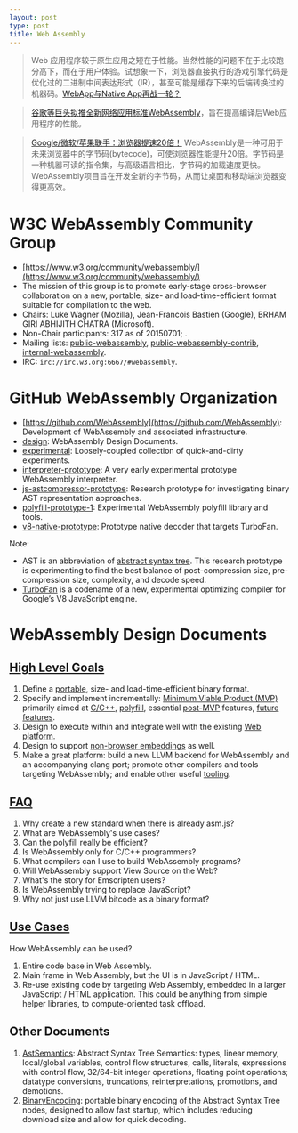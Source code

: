 ```yaml
---
layout: post
type: post
title: Web Assembly
---
```


> Web 应用程序较于原生应用之短在于性能。当然性能的问题不在于比较跑分高下，而在于用户体验。试想象一下，浏览器直接执行的游戏引擎代码是优化过的二进制中间表达形式（IR），甚至可能是缓存下来的后端转换过的机器码。[WebApp与Native App再战一轮？](http://tech.163.com/15/0709/09/AU2R65MF000948V8.html)

> [谷歌等巨头拟推全新网络应用标准WebAssembly](http://tech.163.com/15/0621/15/ASL5P1JJ000915BF.html)，旨在提高编译后Web应用程序的性能。

> [Google/微软/苹果联手：浏览器提速20倍！](http://news.mydrivers.com/1/435/435294.htm) WebAssembly是一种可用于未来浏览器中的字节码(bytecode)，可使浏览器性能提升20倍。字节码是一种机器可读的指令集，与高级语言相比，字节码的加载速度更快。WebAssembly项目旨在开发全新的字节码，从而让桌面和移动端浏览器变得更高效。


# W3C WebAssembly Community Group

* [https://www.w3.org/community/webassembly/](https://www.w3.org/community/webassembly/)
* The mission of this group is to promote early-stage cross-browser collaboration on a new, portable, size- and load-time-efficient format suitable for compilation to the web.
* Chairs: Luke Wagner (Mozilla), Jean-Francois Bastien (Google), BRHAM GIRI ABHIJITH CHATRA (Microsoft).
* Non-Chair participants: 317 as of 20150701; .
* Mailing lists: [public-webassembly](https://lists.w3.org/Archives/Public/public-webassembly/), [public-webassembly-contrib](https://lists.w3.org/Archives/Public/public-webassembly-contrib/), [internal-webassembly](https://lists.w3.org/Archives/Member/internal-webassembly/).
* IRC: `irc://irc.w3.org:6667/#webassembly`.


# GitHub WebAssembly Organization

* [https://github.com/WebAssembly](https://github.com/WebAssembly): Development of WebAssembly and associated infrastructure.
* [design](https://github.com/WebAssembly/design): WebAssembly Design Documents.
* [experimental](https://github.com/WebAssembly/experimental): Loosely-coupled collection of quick-and-dirty experiments.
* [interpreter-prototype](https://github.com/WebAssembly/interpreter-prototype): A very early experimental prototype WebAssembly interpreter.
* [js-astcompressor-prototype](https://github.com/WebAssembly/js-astcompressor-prototype): Research prototype for investigating binary AST representation approaches.
* [polyfill-prototype-1](https://github.com/WebAssembly/polyfill-prototype-1): Experimental WebAssembly polyfill library and tools.
* [v8-native-prototype](https://github.com/WebAssembly/v8-native-prototype): Prototype native decoder that targets TurboFan.

Note:

* AST is an abbreviation of [abstract syntax tree](https://en.wikipedia.org/wiki/Abstract_syntax_tree). This research prototype is experimenting to find the best balance of post-compression size, pre-compression size, complexity, and decode speed.
* [TurboFan](http://ariya.ofilabs.com/2014/08/javascript-and-v8-turbofan.html) is a codename of a new, experimental optimizing compiler for Google’s V8 JavaScript engine.


# WebAssembly Design Documents

## [High Level Goals](https://github.com/WebAssembly/design/blob/master/HighLevelGoals.md)

1. Define a [portable](https://github.com/WebAssembly/design/blob/master/Portability.md), size- and load-time-efficient binary format.
2. Specify and implement incrementally: [Minimum Viable Product (MVP)](https://github.com/WebAssembly/design/blob/master/MVP.md) primarily aimed at [C/C++](https://github.com/WebAssembly/design/blob/master/CAndC%2B%2B.md), [polyfill](https://github.com/WebAssembly/design/blob/master/Polyfill.md), essential [post-MVP](https://github.com/WebAssembly/design/blob/master/PostMVP.md) features, [future features](https://github.com/WebAssembly/design/blob/master/FutureFeatures.md).
3. Design to execute within and integrate well with the existing [Web platform](https://github.com/WebAssembly/design/blob/master/Web.md).
4. Design to support [non-browser embeddings](https://github.com/WebAssembly/design/blob/master/NonWeb.md) as well.
5. Make a great platform: build a new LLVM backend for WebAssembly and an accompanying clang port; promote other compilers and tools targeting WebAssembly; and enable other useful [tooling](https://github.com/WebAssembly/design/blob/master/Tooling.md).

## [FAQ](https://github.com/WebAssembly/design/blob/master/FAQ.md)

1. Why create a new standard when there is already asm.js?
2. What are WebAssembly's use cases?
3. Can the polyfill really be efficient?
4. Is WebAssembly only for C/C++ programmers?
5. What compilers can I use to build WebAssembly programs?
6. Will WebAssembly support View Source on the Web?
7. What's the story for Emscripten users?
8. Is WebAssembly trying to replace JavaScript?
9. Why not just use LLVM bitcode as a binary format?

## [Use Cases](https://github.com/WebAssembly/design/blob/master/UseCases.md)

How WebAssembly can be used?

1. Entire code base in Web Assembly.
2. Main frame in Web Assembly, but the UI is in JavaScript / HTML.
3. Re-use existing code by targeting Web Assembly, embedded in a larger JavaScript / HTML application. This could be anything from simple helper libraries, to compute-oriented task offload.

## Other Documents

1. [AstSemantics](https://github.com/WebAssembly/design/blob/master/AstSemantics.md): Abstract Syntax Tree Semantics: types, linear memory, local/global variables, control flow structures, calls, literals, expressions with control flow, 32/64-bit integer operations, floating point operations; datatype conversions, truncations, reinterpretations, promotions, and demotions.
2. [BinaryEncoding](https://github.com/WebAssembly/design/blob/master/BinaryEncoding.md): portable binary encoding of the Abstract Syntax Tree nodes, designed to allow fast startup, which includes reducing download size and allow for quick decoding.
